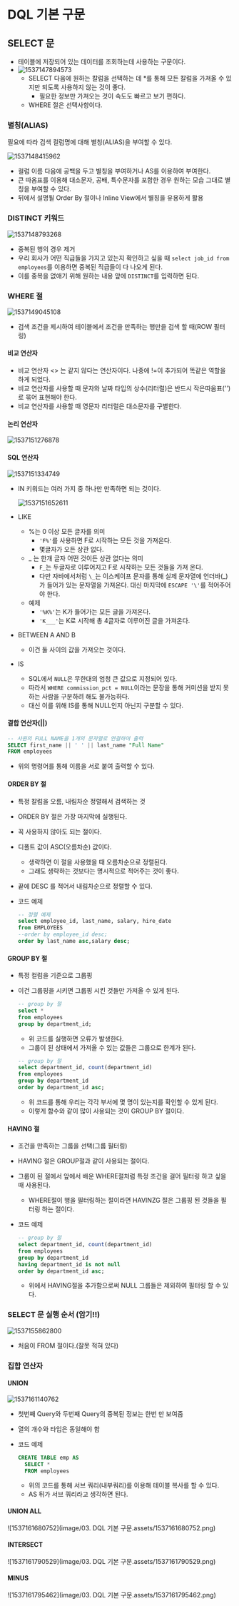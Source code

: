 # DQL 기본 구문

## SELECT 문

* 테이블에 저장되어 있는 데이터를 조회하는데 사용하는 구문이다.
* ![1537147894573](image/dql1.png)
  * SELECT 다음에 원하는 칼럼을 선택하는 데 *를 통해 모든 칼럼을 가져올 수 있지만 되도록 사용하지 않는 것이 좋다.
    * 필요한 정보만 가져오는 것이 속도도 빠르고 보기 편하다.
  * WHERE 절은 선택사항이다.



### 별칭(ALIAS)

필요에 따라 검색 컬럼명에 대해 별칭(ALIAS)을 부여할 수 있다.

![1537148415962](image/select.png)

* 컬럼 이름 다음에 공백을 두고 별칭을 부여하거나 AS를 이용하여 부여한다.
* 큰 따옴표를 이용해 대소문자, 공배, 특수문자를 포함한 경우 원하는 모습 그대로 별칭을 부여할 수 있다.
* 뒤에서 설명될 Order By 절이나 Inline View에서 별칭을 유용하게 활용



### DISTINCT 키워드

![1537148793268](image/distinct.png)

* 중복된 행의 경우 제거
* 우리 회사가 어떤 직급들을 가지고 있는지 확인하고 싶을 때 `select job_id from employees`를 이용하면 중복된 직급들이 다 나오게 된다.
* 이를 중복을 없애기 위해 원하는 내용 앞에 `DISTINCT`를 입력하면 된다.



### WHERE 절

![1537149045108](image/where.png)

* 검색 조건을 제시하여 테이블에서 조건을 만족하는 행만을 검색 할 때(ROW 필터링)



#### 비교 연산자

* 비교 연산자 <> 는 같지 않다는 연산자이다. 나중에 !=이 추가되어 똑같은 역할을 하게 되었다.
* 비교 연산자를 사용할 때 문자와 날짜 타입의 상수(리터럴)은 반드시 작은따옴표('')로 묶어 표현해야 한다.
* 비교 연산자를 사용할 때 영문자 리터럴은 대소문자를 구별한다.



#### 논리 연산자

![1537151276878](image/andor.png)



####  SQL 연산자

![1537151334749](image/abc.png)

* IN 키워드는 여러 가지 중 하나만 만족하면 되는 것이다.

  ![1537151652611](image/ex1.png)

* LIKE
  * %는 0 이상 모든 글자를 의미
    * `'F%'`를 사용하면 F로 시작하는 모든 것을 가져온다.
    * 몇글자가 오든 상관 없다.
  * _ 는 한개 글자 어떤 것이든 상관 없다는 의미
    * `F_`는 두글자로 이루어지고 F로 시작하는 모든 것들을 가져 온다.
    * 다만 자바에서처럼 `\_`는 이스케이프 문자를 통해 실제 문자열에 언더바(_)가 들어가 있는 문자열을 가져온다. 대신 마지막에 `ESCAPE '\'`를 적어주어야 한다.
  * 예제
    * `'%K%'`는 K가 들어가는 모든 글을 가져온다.
    * `'K___'`는 K로 시작해 총 4글자로 이루어진 글을 가져온다.
* BETWEEN A AND B

  * 이건 둘 사이의 값을 가져오는 것이다.
* IS
  * SQL에서 `NULL`은 무한대의 엄청 큰 값으로 지정되어 있다.
  * 따라서 `WHERE commission_pct = NULL`이라는 문장을 통해 커미션을 받지 못하는 사람을 구분하려 해도 불가능하다.
  * 대신 이를 위해 IS를 통해 NULL인지 아닌지 구분할 수 있다.



#### 결합 연산자(||)

``` sql
-- 사원의 FULL NAME을 1개의 문자열로 연결하여 출력
SELECT first_name || ' ' || last_name "Full Name"
FROM employees
```

* 위의 명령어를 통해 이름을 서로 붙여 출력할 수 있다.



#### ORDER BY 절

* 특정 칼럼을 오름, 내림차순 정렬해서 검색하는 것
* ORDER BY 절은 가장 마지막에 실행된다.
* 꼭 사용하지 않아도 되는 절이다.
* 디폴트 값이 ASC(오름차순) 값이다.
  * 생략하면 이 절을 사용했을 때 오름차순으로 정렬된다.
  * 그래도 생략하는 것보다는 명시적으로 적어주는 것이 좋다.
* 끝에 DESC 를 적어서 내림차순으로 정렬할 수 있다.

* 코드 예제

  ``` sql
  -- 정렬 예제
  select employee_id, last_name, salary, hire_date
  from EMPLOYEES
  --order by employee_id desc; 
  order by last_name asc,salary desc;
  ```



#### GROUP BY 절

* 특정 컬럼을 기준으로 그룹핑

* 이건 그룹핑을 시키면 그룹핑 시킨 것들만 가져올 수 있게 된다.

  ``` sql
  -- group by 절
  select *
  from employees
  group by department_id;
  ```

  * 위 코드를 실행하면 오류가 발생한다.
  * 그룹이 된 상태에서 가져올 수 있는 값들은 그룹으로 한계가 된다.

  ``` sql
  -- group by 절
  select department_id, count(department_id)
  from employees
  group by department_id
  order by department_id asc;
  ```

  * 위 코드를 통해 우리는 각각 부서에 몇 명이 있는지를 확인할 수 있게 된다.
  * 이렇게 함수와 같이 많이 사용되는 것이 GROUP BY 절이다.



#### HAVING 절

* 조건을 만족하는 그룹을 선택(그룹 필터링)

* HAVING 절은 GROUP절과 같이 사용되는 절이다.

* 그룹이 된 절에서 앞에서 배운 WHERE절처럼 특정 조건을 걸어 필터링 하고 싶을 때 사용된다.

  * WHERE절이 행을 필터링하는 절이라면 HAVINZG 절은 그룹핑 된 것들을 필터링 하는 절이다.

* 코드 예제

  ``` sql
  -- group by 절
  select department_id, count(department_id)
  from employees
  group by department_id
  having department_id is not null
  order by department_id asc;
  ```

  * 위에서 HAVING절을 추가함으로써 NULL 그룹들은 제외하여 필터링 할 수 있다.



### SELECT 문 실행 순서 (암기!!)

![1537155862800](image/selectorder.png)

* 처음이 FROM 절이다.(잘못 적혀 있다)



### 집합 연산자

#### UNION

![1537161140762](image/union.png)

* 첫번째 Query와 두번째 Query의 중복된 정보는 한번 만 보여줌

* 열의 개수와 타입은 동일해야 함

* 코드 예제

  ``` sql
  CREATE TABLE emp AS
  	SELECT *
  	FROM employees
  ```

  * 위의 코드를 통해 서브 쿼리(내부쿼리)를 이용해 테이블 복사를 할 수 있다.
  * AS 뒤가 서브 쿼리라고 생각하면 된다.




#### UNION ALL

![1537161680752](image/03. DQL 기본 구문.assets/1537161680752.png)



#### INTERSECT

![1537161790529](image/03. DQL 기본 구문.assets/1537161790529.png)



#### MINUS

![1537161795462](image/03. DQL 기본 구문.assets/1537161795462.png)
